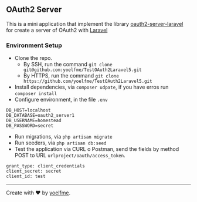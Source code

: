## OAuth2 Server

This is a mini application that implement the library [oauth2-server-laravel](https://github.com/lucadegasperi/oauth2-server-laravel) for create a server of OAuth2 with [Laravel](http://laravel.com/)


### Environment Setup

- Clone the repo.
  - By SSH, run the command `git clone git@github.com:yoelfme/TestOAuth2Laravel5.git`
  - By HTTPS, run the command `git clone https://github.com/yoelfme/TestOAuth2Laravel5.git`
- Install dependencies, via `composer udpate`, if you have erros run `composer install`
- Configure environment, in the file `.env`

```
DB_HOST=localhost
DB_DATABASE=oauth2_server1
DB_USERNAME=homestead
DB_PASSWORD=secret
```

- Run migrations, via `php artisan migrate`
- Run seeders, via `php artisan db:seed`
- Test the application via CURL o Postman, send the fields by method POST to URL `urlproject/oauth/access_token`.

```
grant_type: client_credentials
client_secret: secret
client_id: test
```

---

Create with :heart: by [yoelfme](https://github.com/yoelfme).